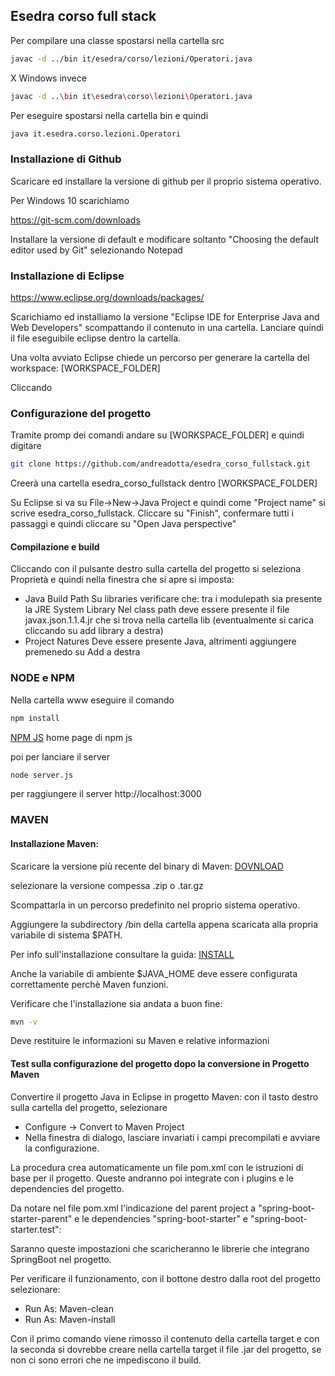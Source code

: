 ## Esedra corso full stack

Per compilare una classe spostarsi nella cartella src

```bash
javac -d ../bin it/esedra/corso/lezioni/Operatori.java
```

X Windows invece

```bash
javac -d ..\bin it\esedra\corso\lezioni\Operatori.java
```


Per eseguire spostarsi nella cartella bin e quindi

```bash
java it.esedra.corso.lezioni.Operatori
```


### Installazione di Github
Scaricare ed installare la versione di github per il proprio sistema operativo.

Per Windows 10 scarichiamo

https://git-scm.com/downloads

Installare la versione di default e modificare soltanto "Choosing the default editor used by Git" selezionando Notepad

### Installazione di Eclipse

https://www.eclipse.org/downloads/packages/

Scarichiamo ed installiamo la versione "Eclipse IDE for Enterprise Java and Web Developers" scompattando il contenuto in una cartella.
Lanciare quindi il file eseguibile eclipse dentro la cartella.

Una volta avviato Eclipse chiede un percorso per generare la cartella del workspace: [WORKSPACE_FOLDER]

Cliccando

### Configurazione del progetto

Tramite promp dei comandi andare su [WORKSPACE_FOLDER] e quindi digitare

```bash
git clone https://github.com/andreadotta/esedra_corso_fullstack.git
```
Creerà una cartella esedra_corso_fullstack dentro [WORKSPACE_FOLDER]

Su Eclipse si va su 
File->New->Java Project 
e quindi come "Project name" si scrive esedra_corso_fullstack.
Cliccare su "Finish", confermare tutti i passaggi e quindi cliccare su "Open Java perspective"

#### Compilazione e build
Cliccando con il pulsante destro sulla cartella del progetto si seleziona Proprietà e quindi nella finestra che si apre si imposta:

- Java Build Path
       Su libraries verificare che: tra i modulepath sia presente la JRE System Library
       Nel class path deve essere presente il file javax.json.1.1.4.jr che si trova nella cartella lib (eventualmente si carica cliccando su add library a destra)
- Project Natures
        Deve essere presente Java, altrimenti aggiungere premenedo su Add a destra

### NODE e NPM
Nella cartella www eseguire il comando
```bash
npm install
```
[NPM JS](https://www.npmjs.com/) home page di npm js

poi per lanciare il server
```bash
node server.js 
```
per raggiungere il server 
http://localhost:3000

### MAVEN
#### Installazione Maven:
Scaricare la versione più recente del binary di Maven: [DOVNLOAD](https://maven.apache.org/download.cgi) 

selezionare la versione compessa .zip o .tar.gz

Scompattarla in un percorso predefinito nel proprio sistema operativo.

Aggiungere la subdirectory /bin della cartella appena scaricata alla propria variabile di sistema $PATH.

Per info sull'installazione consultare la guida: [INSTALL](https://maven.apache.org/install.html)

Anche la variabile di ambiente $JAVA_HOME deve essere configurata correttamente perchè Maven funzioni.

Verificare che l'installazione sia andata a buon fine:
```bash
mvn -v
```
Deve restituire le informazioni su Maven e relative informazioni

#### Test sulla configurazione del progetto dopo la conversione in Progetto Maven

Convertire il progetto Java in Eclipse in progetto Maven: con il tasto destro sulla cartella del progetto, selezionare 
- Configure -> Convert to Maven Project
- Nella finestra di dialogo, lasciare invariati i campi precompilati e avviare la configurazione.

La procedura crea automaticamente un file pom.xml con le istruzioni di base per il progetto. Queste andranno poi integrate con i plugins e le dependencies del progetto.

Da notare nel file pom.xml l'indicazione del parent project a "spring-boot-starter-parent" e le dependencies "spring-boot-starter" e "spring-boot-starter.test":

Saranno queste impostazioni che scaricheranno le librerie che integrano SpringBoot nel progetto.

Per verificare il funzionamento, con il bottone destro dalla root del progetto selezionare:
- Run As: Maven-clean
- Run As: Maven-install

Con il primo comando viene rimosso il contenuto della cartella target e con la seconda si dovrebbe creare nella cartella target il file .jar del progetto, se non ci sono errori che ne impediscono il build.

